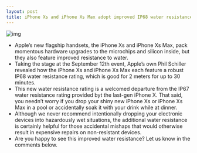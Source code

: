 ```yaml
---
layout: post
title: iPhone Xs and iPhone Xs Max adopt improved IP68 water resistance
---
```

![img](http://media.idownloadblog.com/wp-content/uploads/2018/09/appleiphonexinwater-800x714.jpg)
* Apple’s new flagship handsets, the iPhone Xs and iPhone Xs Max, pack momentous hardware upgrades to the microchips and silicon inside, but they also feature improved resistance to water.
* Taking the stage at the September 12th event, Apple’s own Phil Schiller revealed how the iPhone Xs and iPhone Xs Max each feature a robust IP68 water resistance rating, which is good for 2 meters for up to 30 minutes.
* This new water resistance rating is a welcomed departure from the IP67 water resistance rating provided byt the last-gen iPhone X. That said, you needn’t worry if you drop your shiny new iPhone Xs or iPhone Xs Max in a pool or accidentally soak it with your drink while at dinner.
* Although we never recommend intentionally dropping your electronic devices into hazardously wet situations, the additional water resistance is certainly helpful for those accidental mishaps that would otherwise result in expensive repairs on non-resistant devices.
* Are you happy to see this improved water resistance? Let us know in the comments below.


